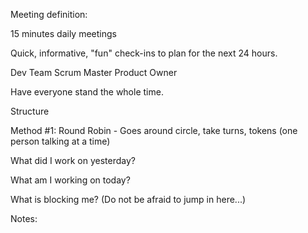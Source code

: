Meeting definition: 

15 minutes daily meetings

Quick, informative, "fun" check-ins to plan for the next 24 hours. 

Dev Team
Scrum Master
Product Owner

Have everyone stand the whole time. 


Structure

Method #1: Round Robin - Goes around circle, take turns, tokens (one person talking at a time)

What did I work on yesterday?

What am I working on today?

What is blocking me? (Do not be afraid to jump in here...)


Notes:




